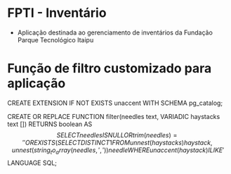 # FPTI - Inventário

- Aplicação destinada ao gerenciamento de inventários da Fundação Parque Tecnológico Itaipu

# Função de filtro customizado para aplicação

CREATE EXTENSION IF NOT EXISTS unaccent WITH SCHEMA pg_catalog;


CREATE OR REPLACE FUNCTION filter(needles text, VARIADIC haystacks text [])
RETURNS boolean AS $$
SELECT needles IS NULL OR trim(needles) = '' OR EXISTS(
    SELECT DISTINCT 1
    FROM unnest(haystacks) haystack,
    unnest(string_to_array(needles, ',')) needle
    WHERE unaccent(haystack) ILIKE '%' || unaccent(needle) || '%');
$$ LANGUAGE SQL;
